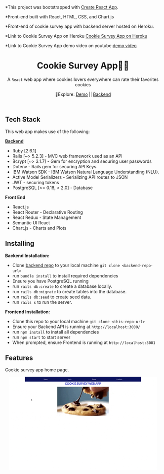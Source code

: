 \*This project was bootstrapped with [Create React App](https://github.com/facebook/create-react-app).

\*Front-end built with React, HTML, CSS, and Chart.js

\*Front-end of cookie survey app with backend server hosted on Heroku.

\*Link to Cookie Survey App on Heroku [Cookie Survey App on Heroku](https://cookiesurveyapp.herokuapp.com/)

\*Link to Cookie Survey App demo video on youtube [demo video](https://youtu.be/xOLTZ-pW3Qo)

<h1 align="center">Cookie Survey App🥛🍪 </h1>

<div align="center">
  A <code>React</code> web app where cookies lovers everywhere can rate their favorites cookies 
</div>

<div align="center">
  <p> 🧭Explore:
    <a href="https://youtu.be/xOLTZ-pW3Qo">Demo</a> || 
    <a href="https://github.com/ajshemi/iSurveyApp_backend">Backend</a>
  </p>
</div>

<br />

## Tech Stack

This web app makes use of the following:

[**Backend**](https://github.com/ajshemi/iSurveyApp_backend)

- Ruby [2.6.1]
- Rails [~> 5.2.3] - MVC web framework used as an API
- Bcrypt [~> 3.1.7] - Gem for encryption and securing user passwords
- Dotenv - Rails gem for securing API Keys
- IBM Watson SDK - IBM Watson Natural Language Understanding (NLU).
- Active Model Serializers - Serializing API routes to JSON
- JWT - securing tokens
- PostgreSQL [>= 0.18, < 2.0] - Database

**Front End**

- React.js
- React Router - Declarative Routing
- React Redux - State Management
- Semantic UI React
- Chart.js - Charts and Plots
<!-- - Custom CSS3 styling -->

## Installing

<!-- _Note: Without Stripe API key, Google Maps API key and Yelp API key, the project will not function to it's fullest potential_<br /> -->

**Backend Installation:**

- Clone [backend repo](https://github.com/ajshemi/iSurveyApp_backend) to your local machine `git clone <backend-repo-url>`
- run `bundle install` to install required dependencies
- Ensure you have PostgreSQL running
- run `rails db:create` to create a database locally.
- run `rails db:migrate` to create tables into the database.
- run `rails db:seed` to create seed data.
- run `rails s` to run the server.

**Frontend Installation:**

- Clone this repo to your local machine `git clone <this-repo-url>`
- Ensure your Backend API is running at `http://localhost:3000/`
- run `npm install` to install all dependencies
- run `npm start` to start server
- When prompted, ensure Frontend is running at `http://localhost:3001`

## Features

Cookie survey app home page.

<p align="center">
<img src="./readme-gifs/Animated GIF-downsized.gif"
     alt="sign in option taken to home page"
     style="max-width: 100%" />
</p
